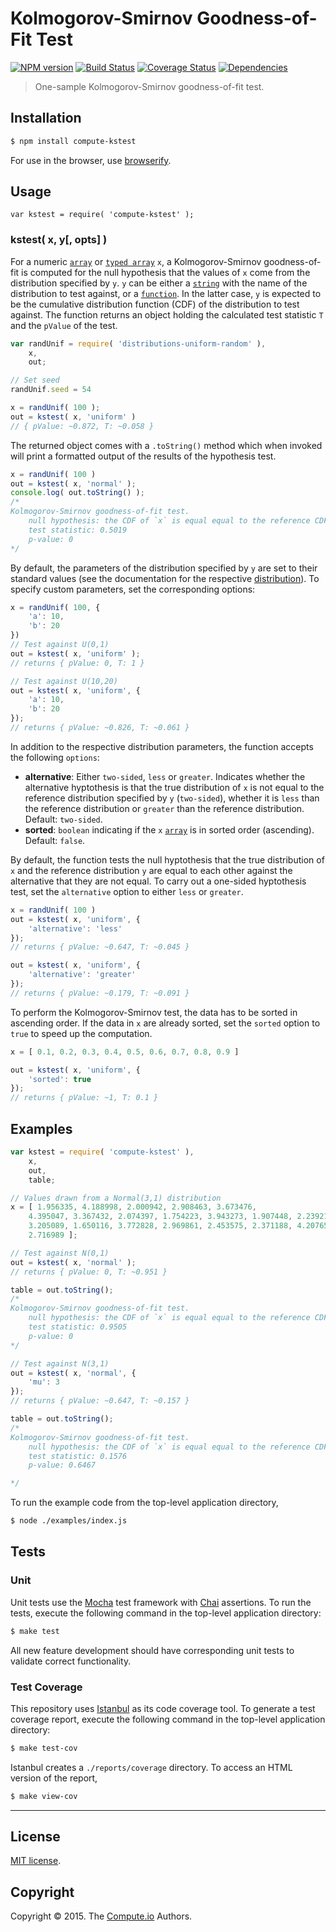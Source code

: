 Kolmogorov-Smirnov Goodness-of-Fit Test
===
[![NPM version][npm-image]][npm-url] [![Build Status][travis-image]][travis-url] [![Coverage Status][codecov-image]][codecov-url] [![Dependencies][dependencies-image]][dependencies-url]

> One-sample Kolmogorov-Smirnov goodness-of-fit test.

## Installation

``` bash
$ npm install compute-kstest
```

For use in the browser, use [browserify](https://github.com/substack/node-browserify).


## Usage

```
var kstest = require( 'compute-kstest' );
```

### kstest( x, y[, opts] )

For a numeric  [`array`](https://developer.mozilla.org/en-US/docs/Web/JavaScript/Reference/Global_Objects/Array) or [`typed array`](https://developer.mozilla.org/en-US/docs/Web/JavaScript/Typed_arrays)
`x`, a Kolmogorov-Smirnov goodness-of-fit is computed for the null hypothesis that the values of `x` come from the distribution specified by `y`. `y` can be either a [`string`](https://developer.mozilla.org/en-US/docs/Web/JavaScript/Reference/Global_Objects/String) with the name of the distribution to test against, or a [`function`](https://developer.mozilla.org/en-US/docs/Web/JavaScript/Reference/Global_Objects/Function). In the latter case, `y` is expected to be the cumulative distribution function (CDF) of the distribution to test against.
The function returns an object holding the calculated test statistic `T` and the `pValue` of the test.

```javascript
var randUnif = require( 'distributions-uniform-random' ),
	x,
	out;

// Set seed
randUnif.seed = 54

x = randUnif( 100 );
out = kstest( x, 'uniform' )
// { pValue: ~0.872, T: ~0.058 }
```

The returned object comes with a `.toString()` method which when invoked will print a formatted output of the results of the hypothesis test.

```javascript
x = randUnif( 100 )
out = kstest( x, 'normal' );
console.log( out.toString() );
/*
Kolmogorov-Smirnov goodness-of-fit test.
	null hypothesis: the CDF of `x` is equal equal to the reference CDF.
	test statistic: 0.5019
	p-value: 0
*/
```

By default, the parameters of the distribution specified by `y` are set to their standard values (see the documentation for the respective [distribution](https://github.com/distributions-io)). To specify custom parameters, set the corresponding options:

```javascript
x = randUnif( 100, {
	'a': 10,
	'b': 20
})
// Test against U(0,1)
out = kstest( x, 'uniform' );
// returns { pValue: 0, T: 1 }

// Test against U(10,20)
out = kstest( x, 'uniform', {
	'a': 10,
	'b': 20
});
// returns { pValue: ~0.826, T: ~0.061 }
```

In addition to the respective distribution parameters, the function accepts the following `options`:

*	__alternative__: Either `two-sided`, `less` or `greater`. Indicates whether the alternative hyptothesis is that the true distribution of `x` is not equal to the reference distribution specified by `y` (`two-sided`), whether it is `less` than the reference distribution or `greater` than the reference distribution. Default: `two-sided`.
* 	__sorted__: `boolean` indicating if the `x` [`array`](https://developer.mozilla.org/en-US/docs/Web/JavaScript/Reference/Global_Objects/Array) is in sorted order (ascending). Default: `false`.

By default, the function tests the null hyptothesis that the true distribution of `x` and the reference distribution `y` are equal to each other against the alternative that they are not equal. To carry out a one-sided hyptothesis test, set the `alternative` option to either `less` or `greater`.

```javascript
x = randUnif( 100 )
out = kstest( x, 'uniform', {
	'alternative': 'less'
});
// returns { pValue: ~0.647, T: ~0.045 }

out = kstest( x, 'uniform', {
	'alternative': 'greater'
});
// returns { pValue: ~0.179, T: ~0.091 }
```

To perform the Kolmogorov-Smirnov test, the data has to be sorted in ascending order. If the data in `x` are already sorted, set the `sorted` option to `true` to speed up the computation.

```javascript
x = [ 0.1, 0.2, 0.3, 0.4, 0.5, 0.6, 0.7, 0.8, 0.9 ]

out = kstest( x, 'uniform', {
	'sorted': true
});
// returns { pValue: ~1, T: 0.1 }
```

## Examples

``` javascript
var kstest = require( 'compute-kstest' ),
	x,
	out,
	table;

// Values drawn from a Normal(3,1) distribution
x = [ 1.956335, 4.188998, 2.000942, 2.908463, 3.673476,
	4.395047, 3.367432, 2.074397, 1.754223, 3.943273, 1.907448, 2.239214,
	3.205089, 1.650116, 3.772828, 2.969861, 2.453575, 2.371188, 4.207656,
	2.716989 ];

// Test against N(0,1)
out = kstest( x, 'normal' );
// returns { pValue: 0, T: ~0.951 }

table = out.toString();
/*
Kolmogorov-Smirnov goodness-of-fit test.
	null hypothesis: the CDF of `x` is equal equal to the reference CDF.
	test statistic: 0.9505
	p-value: 0
*/

// Test against N(3,1)
out = kstest( x, 'normal', {
	'mu': 3
});
// returns { pValue: ~0.647, T: ~0.157 }

table = out.toString();
/*
Kolmogorov-Smirnov goodness-of-fit test.
	null hypothesis: the CDF of `x` is equal equal to the reference CDF.
	test statistic: 0.1576
	p-value: 0.6467

*/
```

To run the example code from the top-level application directory,

``` bash
$ node ./examples/index.js
```


## Tests

### Unit

Unit tests use the [Mocha](http://mochajs.org/) test framework with [Chai](http://chaijs.com) assertions. To run the tests, execute the following command in the top-level application directory:

``` bash
$ make test
```

All new feature development should have corresponding unit tests to validate correct functionality.


### Test Coverage

This repository uses [Istanbul](https://github.com/gotwarlost/istanbul) as its code coverage tool. To generate a test coverage report, execute the following command in the top-level application directory:

``` bash
$ make test-cov
```

Istanbul creates a `./reports/coverage` directory. To access an HTML version of the report,

``` bash
$ make view-cov
```


---
## License

[MIT license](http://opensource.org/licenses/MIT).


## Copyright

Copyright &copy; 2015. The [Compute.io](https://github.com/compute-io) Authors.


[npm-image]: http://img.shields.io/npm/v/compute-kstest.svg
[npm-url]: https://npmjs.org/package/compute-kstest

[travis-image]: http://img.shields.io/travis/compute-io/kstest/master.svg
[travis-url]: https://travis-ci.org/compute-io/kstest

[codecov-image]: https://img.shields.io/codecov/c/github/compute-io/kstest/master.svg
[codecov-url]: https://codecov.io/github/compute-io/kstest?branch=master

[dependencies-image]: http://img.shields.io/david/compute-io/kstest.svg
[dependencies-url]: https://david-dm.org/compute-io/kstest

[dev-dependencies-image]: http://img.shields.io/david/dev/compute-io/kstest.svg
[dev-dependencies-url]: https://david-dm.org/dev/compute-io/kstest

[github-issues-image]: http://img.shields.io/github/issues/compute-io/kstest.svg
[github-issues-url]: https://github.com/compute-io/kstest/issues
